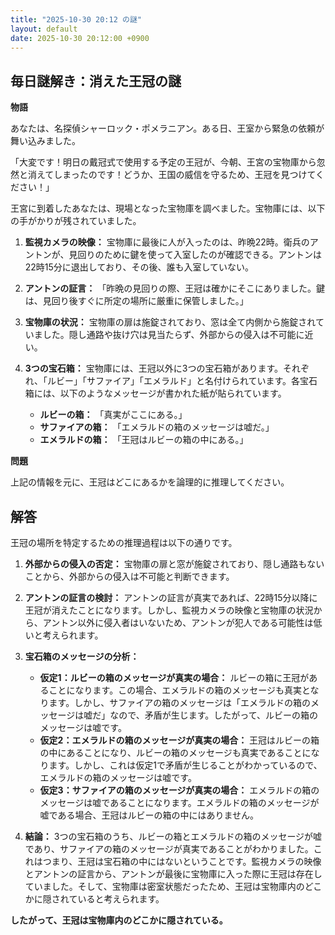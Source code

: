 ```yaml
---
title: "2025-10-30 20:12 の謎"
layout: default
date: 2025-10-30 20:12:00 +0900
---
```

## 毎日謎解き：消えた王冠の謎

**物語**

あなたは、名探偵シャーロック・ポメラニアン。ある日、王室から緊急の依頼が舞い込みました。

「大変です！明日の戴冠式で使用する予定の王冠が、今朝、王宮の宝物庫から忽然と消えてしまったのです！どうか、王国の威信を守るため、王冠を見つけてください！」

王宮に到着したあなたは、現場となった宝物庫を調べました。宝物庫には、以下の手がかりが残されていました。

1.  **監視カメラの映像：** 宝物庫に最後に人が入ったのは、昨晩22時。衛兵のアントンが、見回りのために鍵を使って入室したのが確認できる。アントンは22時15分に退出しており、その後、誰も入室していない。

2.  **アントンの証言：** 「昨晩の見回りの際、王冠は確かにそこにありました。鍵は、見回り後すぐに所定の場所に厳重に保管しました。」

3.  **宝物庫の状況：** 宝物庫の扉は施錠されており、窓は全て内側から施錠されていました。隠し通路や抜け穴は見当たらず、外部からの侵入は不可能に近い。

4.  **3つの宝石箱：** 宝物庫には、王冠以外に3つの宝石箱があります。それぞれ、「ルビー」「サファイア」「エメラルド」と名付けられています。各宝石箱には、以下のようなメッセージが書かれた紙が貼られています。

    *   **ルビーの箱：** 「真実がここにある。」
    *   **サファイアの箱：** 「エメラルドの箱のメッセージは嘘だ。」
    *   **エメラルドの箱：** 「王冠はルビーの箱の中にある。」

**問題**

上記の情報を元に、王冠はどこにあるかを論理的に推理してください。

## 解答

王冠の場所を特定するための推理過程は以下の通りです。

1.  **外部からの侵入の否定：** 宝物庫の扉と窓が施錠されており、隠し通路もないことから、外部からの侵入は不可能と判断できます。

2.  **アントンの証言の検討：** アントンの証言が真実であれば、22時15分以降に王冠が消えたことになります。しかし、監視カメラの映像と宝物庫の状況から、アントン以外に侵入者はいないため、アントンが犯人である可能性は低いと考えられます。

3.  **宝石箱のメッセージの分析：**
    *   **仮定1：ルビーの箱のメッセージが真実の場合：** ルビーの箱に王冠があることになります。この場合、エメラルドの箱のメッセージも真実となります。しかし、サファイアの箱のメッセージは「エメラルドの箱のメッセージは嘘だ」なので、矛盾が生じます。したがって、ルビーの箱のメッセージは嘘です。
    *   **仮定2：エメラルドの箱のメッセージが真実の場合：** 王冠はルビーの箱の中にあることになり、ルビーの箱のメッセージも真実であることになります。しかし、これは仮定1で矛盾が生じることがわかっているので、エメラルドの箱のメッセージは嘘です。
    *   **仮定3：サファイアの箱のメッセージが真実の場合：** エメラルドの箱のメッセージは嘘であることになります。エメラルドの箱のメッセージが嘘である場合、王冠はルビーの箱の中にはありません。

4.  **結論：** 3つの宝石箱のうち、ルビーの箱とエメラルドの箱のメッセージが嘘であり、サファイアの箱のメッセージが真実であることがわかりました。これはつまり、王冠は宝石箱の中にはないということです。監視カメラの映像とアントンの証言から、アントンが最後に宝物庫に入った際に王冠は存在していました。そして、宝物庫は密室状態だったため、王冠は宝物庫内のどこかに隠されていると考えられます。

**したがって、王冠は宝物庫内のどこかに隠されている。**
